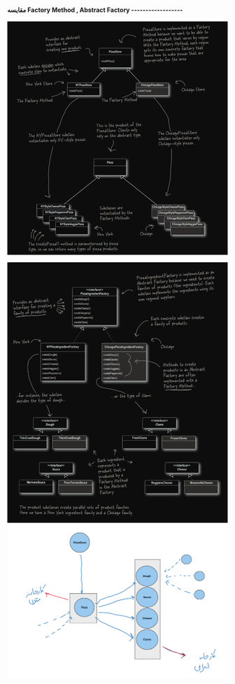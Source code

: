 #### مقایسه Factory Method , Abstract Factory ------------------

![](./Images/Pasted%20image%2020240701111856.png)

![](./Images/Pasted%20image%2020240701111927.png)![](./Images/Pasted%20image%2020240701102106.png)